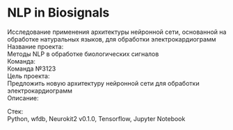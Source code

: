 # NLP in Biosignals
Исследование применения архитектуры нейронной сети, основанной на обработке натуральных языков, для обработки электрокардиограмм  
Название проекта:  
Методы NLP в обработке биологических сигналов  
Команда:  
Команда №3123  
Цель проекта:  
Предложить новую архитектуру нейронной сети для обработки электрокардиограмм  
Описание:

Стек:  
Python, wfdb, Neurokit2 v0.1.0, Tensorflow, Jupyter Notebook
